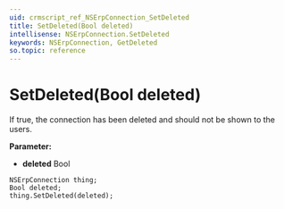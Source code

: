 ```yaml
---
uid: crmscript_ref_NSErpConnection_SetDeleted
title: SetDeleted(Bool deleted)
intellisense: NSErpConnection.SetDeleted
keywords: NSErpConnection, GetDeleted
so.topic: reference
---
```


# SetDeleted(Bool deleted)

If true, the connection has been deleted and should not be shown to the users.

**Parameter:** 
* **deleted** Bool

```crmscript
NSErpConnection thing;
Bool deleted;
thing.SetDeleted(deleted);
```

